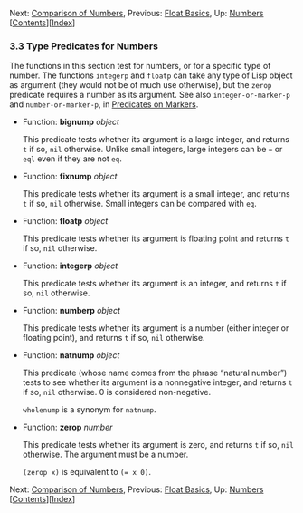 <!-- This is the GNU Emacs Lisp Reference Manual
corresponding to Emacs version 27.2.

Copyright (C) 1990-1996, 1998-2021 Free Software Foundation,
Inc.

Permission is granted to copy, distribute and/or modify this document
under the terms of the GNU Free Documentation License, Version 1.3 or
any later version published by the Free Software Foundation; with the
Invariant Sections being "GNU General Public License," with the
Front-Cover Texts being "A GNU Manual," and with the Back-Cover
Texts as in (a) below.  A copy of the license is included in the
section entitled "GNU Free Documentation License."

(a) The FSF's Back-Cover Text is: "You have the freedom to copy and
modify this GNU manual.  Buying copies from the FSF supports it in
developing GNU and promoting software freedom." -->

<!-- Created by GNU Texinfo 6.7, http://www.gnu.org/software/texinfo/ -->

Next: [Comparison of Numbers](Comparison-of-Numbers.html), Previous: [Float Basics](Float-Basics.html), Up: [Numbers](Numbers.html)   \[[Contents](index.html#SEC_Contents "Table of contents")]\[[Index](Index.html "Index")]

### 3.3 Type Predicates for Numbers

The functions in this section test for numbers, or for a specific type of number. The functions `integerp` and `floatp` can take any type of Lisp object as argument (they would not be of much use otherwise), but the `zerop` predicate requires a number as its argument. See also `integer-or-marker-p` and `number-or-marker-p`, in [Predicates on Markers](Predicates-on-Markers.html).

*   Function: **bignump** *object*

    This predicate tests whether its argument is a large integer, and returns `t` if so, `nil` otherwise. Unlike small integers, large integers can be `=` or `eql` even if they are not `eq`.

<!---->

*   Function: **fixnump** *object*

    This predicate tests whether its argument is a small integer, and returns `t` if so, `nil` otherwise. Small integers can be compared with `eq`.

<!---->

*   Function: **floatp** *object*

    This predicate tests whether its argument is floating point and returns `t` if so, `nil` otherwise.

<!---->

*   Function: **integerp** *object*

    This predicate tests whether its argument is an integer, and returns `t` if so, `nil` otherwise.

<!---->

*   Function: **numberp** *object*

    This predicate tests whether its argument is a number (either integer or floating point), and returns `t` if so, `nil` otherwise.

<!---->

*   Function: **natnump** *object*

    This predicate (whose name comes from the phrase “natural number”) tests to see whether its argument is a nonnegative integer, and returns `t` if so, `nil` otherwise. 0 is considered non-negative.

    `wholenump` is a synonym for `natnump`.

<!---->

*   Function: **zerop** *number*

    This predicate tests whether its argument is zero, and returns `t` if so, `nil` otherwise. The argument must be a number.

    `(zerop x)` is equivalent to `(= x 0)`.

Next: [Comparison of Numbers](Comparison-of-Numbers.html), Previous: [Float Basics](Float-Basics.html), Up: [Numbers](Numbers.html)   \[[Contents](index.html#SEC_Contents "Table of contents")]\[[Index](Index.html "Index")]
